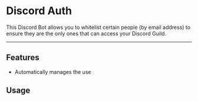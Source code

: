 # Discord Auth

This Discord Bot allows you to whitelist certain people (by email address) to ensure they are the only ones that can access your Discord Guild.

---

## Features

* Automatically manages the use 

## Usage
